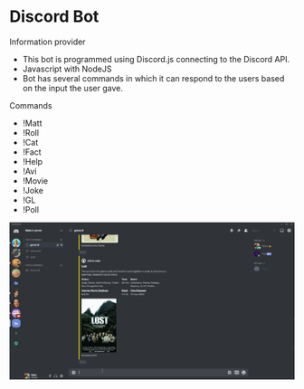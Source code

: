 # Discord Bot
Information provider
- This bot is programmed using Discord.js connecting to the Discord API.
- Javascript with NodeJS
- Bot has several commands in which it can respond to the users based on the input the user gave.

Commands
* !Matt
* !Roll
* !Cat
* !Fact
* !Help
* !Avi
* !Movie
* !Joke
* !GL
* !Poll

<img src="imgs/discord_bot.gif">

